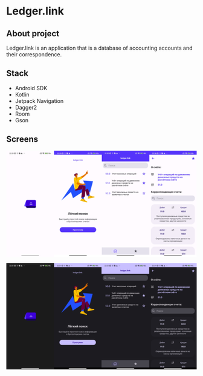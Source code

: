 # Ledger.link

## About project

Ledger.link is an application that is a database of accounting accounts and their correspondence.

## Stack

* Android SDK
* Kotlin
* Jetpack Navigation
* Dagger2
* Room
* Gson

## Screens

![Alt text](screenshots/light_theme.png)

![Alt text](screenshots/dark_theme.png)